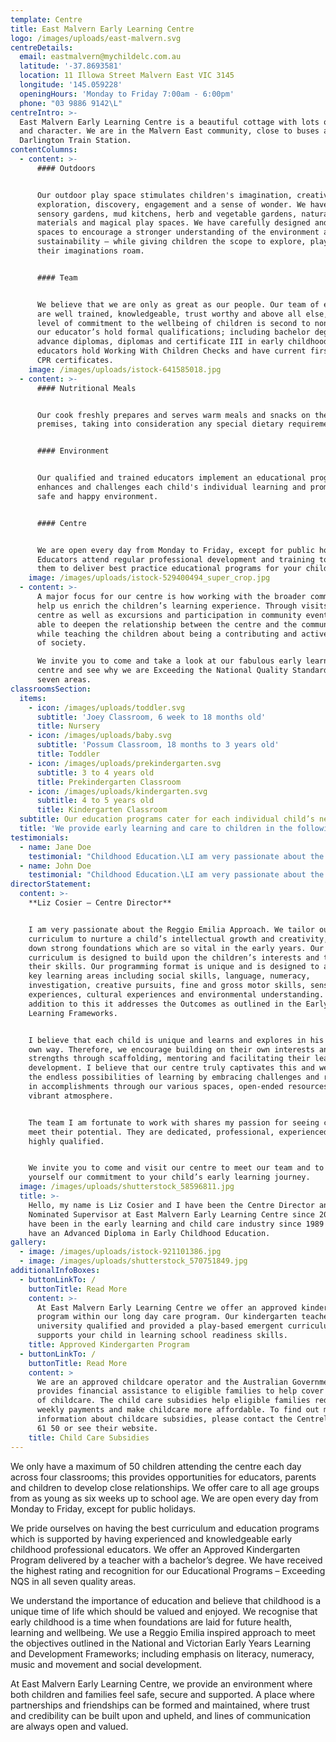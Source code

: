 ```yaml
---
template: Centre
title: East Malvern Early Learning Centre
logo: /images/uploads/east-malvern.svg
centreDetails:
  email: eastmalvern@mychildelc.com.au
  latitude: '-37.8693581'
  location: 11 Illowa Street Malvern East VIC 3145
  longitude: '145.059228'
  openingHours: 'Monday to Friday 7:00am - 6:00pm'
  phone: "03 9886 9142\L"
centreIntro: >-
  East Malvern Early Learning Centre is a beautiful cottage with lots of charm
  and character. We are in the Malvern East community, close to buses and
  Darlington Train Station.
contentColumns:
  - content: >-
      #### Outdoors


      Our outdoor play space stimulates children's imagination, creativity,
      exploration, discovery, engagement and a sense of wonder. We have created
      sensory gardens, mud kitchens, herb and vegetable gardens, natural
      materials and magical play spaces. We have carefully designed and planned
      spaces to encourage a stronger understanding of the environment and
      sustainability – while giving children the scope to explore, play and let
      their imaginations roam.


      #### Team


      We believe that we are only as great as our people. Our team of educators
      are well trained, knowledgeable, trust worthy and above all else, their
      level of commitment to the wellbeing of children is second to none. All
      our educator’s hold formal qualifications; including bachelor degrees,
      advance diplomas, diplomas and certificate III in early childhood. All our
      educators hold Working With Children Checks and have current first aid and
      CPR certificates.
    image: /images/uploads/istock-641585018.jpg
  - content: >-
      #### Nutritional Meals


      Our cook freshly prepares and serves warm meals and snacks on the
      premises, taking into consideration any special dietary requirements. 


      #### Environment


      Our qualified and trained educators implement an educational program that
      enhances and challenges each child's individual learning and promotes a
      safe and happy environment.


      #### Centre


      We are open every day from Monday to Friday, except for public holidays.
      Educators attend regular professional development and training to allow
      them to deliver best practice educational programs for your children.
    image: /images/uploads/istock-529400494_super_crop.jpg
  - content: >-
      A major focus for our centre is how working with the broader community can
      help us enrich the children’s learning experience. Through visits to the
      centre as well as excursions and participation in community events, we are
      able to deepen the relationship between the centre and the community,
      while teaching the children about being a contributing and active member
      of society.

      We invite you to come and take a look at our fabulous early learning
      centre and see why we are Exceeding the National Quality Standard in all
      seven areas.
classroomsSection:
  items:
    - icon: /images/uploads/toddler.svg
      subtitle: 'Joey Classroom, 6 week to 18 months old'
      title: Nursery
    - icon: /images/uploads/baby.svg
      subtitle: 'Possum Classroom, 18 months to 3 years old'
      title: Toddler
    - icon: /images/uploads/prekindergarten.svg
      subtitle: 3 to 4 years old
      title: Prekindergarten Classroom
    - icon: /images/uploads/kindergarten.svg
      subtitle: 4 to 5 years old
      title: Kindergarten Classroom
  subtitle: Our education programs cater for each individual child’s needs.
  title: 'We provide early learning and care to children in the following classrooms:'
testimonials:
  - name: Jane Doe
    testimonial: "Childhood Education.\LI am very passionate about the Reggio Emilia Approach. We tailor our curriculum to encourage learning and lay down strong foundations which are so vital in the early years. Our curriculum is designed to address the children’s interests and to develop their skills. Our programming format is unique and is designed to address key learning areas including social skills, language, maths, investigation, creative pursuits, fine and gross motor skills, sensory experiences, cultural experiences and environmental understanding. In addition to this it addresses the Outcomes as outlined in the Early Years Learning Frameworks."
  - name: John Doe
    testimonial: "Childhood Education.\LI am very passionate about the Reggio Emilia Approach. We tailor our curriculum to encourage learning and lay down strong foundations which are so vital in the early years. Our curriculum is designed to address the children’s interests and to develop their skills. Our programming format is unique and is designed to address key learning areas including social skills, language, maths, investigation, creative pursuits, fine and gross motor skills, sensory experiences, cultural experiences and environmental understanding. In addition to this it addresses the Outcomes as outlined in the Early Years Learning Frameworks."
directorStatement:
  content: >-
    **Liz Cosier – Centre Director**


    I am very passionate about the Reggio Emilia Approach. We tailor our
    curriculum to nurture a child’s intellectual growth and creativity, and lay
    down strong foundations which are so vital in the early years. Our
    curriculum is designed to build upon the children’s interests and to develop
    their skills. Our programming format is unique and is designed to address
    key learning areas including social skills, language, numeracy,
    investigation, creative pursuits, fine and gross motor skills, sensory
    experiences, cultural experiences and environmental understanding. In
    addition to this it addresses the Outcomes as outlined in the Early Years
    Learning Frameworks.


    I believe that each child is unique and learns and explores in his or her
    own way. Therefore, we encourage building on their own interests and
    strengths through scaffolding, mentoring and facilitating their learning and
    development. I believe that our centre truly captivates this and we ignite
    the endless possibilities of learning by embracing challenges and rejoicing
    in accomplishments through our various spaces, open-ended resources and our
    vibrant atmosphere. 


    The team I am fortunate to work with shares my passion for seeing children
    meet their potential. They are dedicated, professional, experienced and
    highly qualified.


    We invite you to come and visit our centre to meet our team and to see for
    yourself our commitment to your child’s early learning journey.
  image: /images/uploads/shutterstock_58596811.jpg
  title: >-
    Hello, my name is Liz Cosier and I have been the Centre Director and
    Nominated Supervisor at East Malvern Early Learning Centre since 2006. I
    have been in the early learning and child care industry since 1989 and I
    have an Advanced Diploma in Early Childhood Education.
gallery:
  - image: /images/uploads/istock-921101386.jpg
  - image: /images/uploads/shutterstock_570751849.jpg
additionalInfoBoxes:
  - buttonLinkTo: /
    buttonTitle: Read More
    content: >-
      At East Malvern Early Learning Centre we offer an approved kindergarten
      program within our long day care program. Our kindergarten teachers are
      university qualified and provided a play-based emergent curriculum that
      supports your child in learning school readiness skills. 
    title: Approved Kindergarten Program
  - buttonLinkTo: /
    buttonTitle: Read More
    content: >
      We are an approved childcare operator and the Australian Government
      provides financial assistance to eligible families to help cover the cost
      of childcare. The child care subsidies help eligible families reduce their
      weekly payments and make childcare more affordable. To find out more
      information about childcare subsidies, please contact the Centrelink on 13
      61 50 or see their website. 
    title: Child Care Subsidies
---
```

We only have a maximum of 50 children attending the centre each day across four classrooms; this provides opportunities for educators, parents and children to develop close relationships. We offer care to all age groups from as young as six weeks up to school age. We are open every day from Monday to Friday, except for public holidays.

We pride ourselves on having the best curriculum and education programs which is supported by having experienced and knowledgeable early childhood professional educators. We offer an Approved Kindergarten Program delivered by a teacher with a bachelor’s degree. We have received the highest rating and recognition for our Educational Programs – Exceeding NQS in all seven quality areas. 

We understand the importance of education and believe that childhood is a unique time of life which should be valued and enjoyed. We recognise that early childhood is a time when foundations are laid for future health, learning and wellbeing. We use a Reggio Emilia inspired approach to meet the objectives outlined in the National and Victorian Early Years Learning and Development Frameworks; including emphasis on literacy, numeracy, music and movement and social development.

At East Malvern Early Learning Centre, we provide an environment where both children and families feel safe, secure and supported. A place where partnerships and friendships can be formed and maintained, where trust and credibility can be built upon and upheld, and lines of communication are always open and valued.
